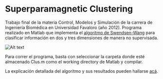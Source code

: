 Superparamagnetic Clustering
============================
Trabajo final de la materia Control, Modelos y Simulación de la carrera de Ingeniería Biomédica en Universidad Favaloro (año 2012). Programa realizado en Matlab que implementa el [algoritmo de Swendsen-Wang](http://en.wikipedia.org/wiki/Swendsen%E2%80%93Wang_algorithm) para clasificar información en dos y tres dimensiones de manera no supervisada.

![Alt text](https://github.com/brunoalvarez89/SuperparamagneticClustering/blob/master/Screenshot.png)

Para correr el programa, basta con seleccionar la carpeta donde esté almacenado Clus.m como el working directory de Matlab y compilar.

La explicación detallada del algoritmo y sus resultados pueden hallarse [acá](https://drive.google.com/file/d/0B72lvocrm-L4eVJxU3k5SFZwQ2M/view?usp=sharing).
